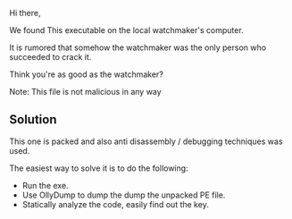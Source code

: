 Hi there,

We found This executable on the local watchmaker's computer.

It is rumored that somehow the watchmaker was the only person who succeeded to crack it.

Think you're as good as the watchmaker?

Note: This file is not malicious in any way

## Solution

This one is packed and also anti disassembly / debugging techniques was used.

The easiest way to solve it is to do the following:

- Run the exe.
- Use OllyDump to dump the dump the unpacked PE file.
- Statically analyze the code, easily find out the key.
